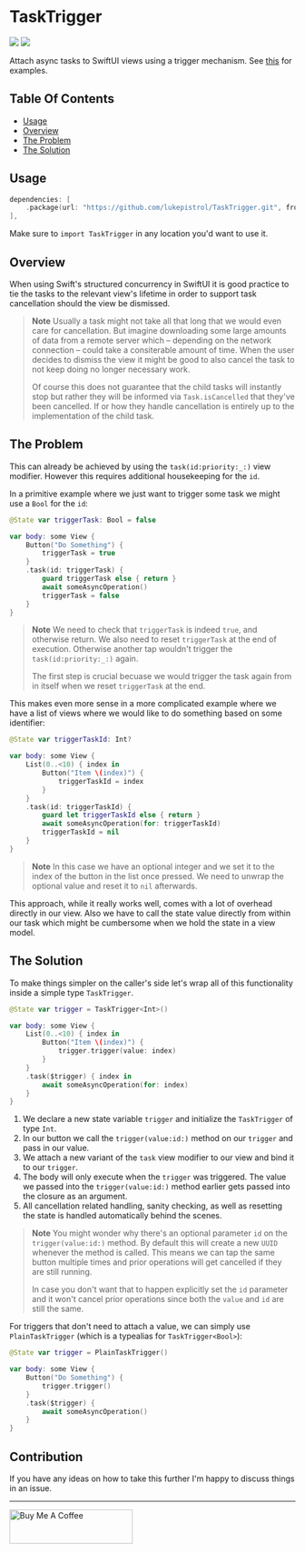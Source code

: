 # TaskTrigger

[![](https://img.shields.io/endpoint?url=https%3A%2F%2Fswiftpackageindex.com%2Fapi%2Fpackages%2Flukepistrol%2FTaskTrigger%2Fbadge%3Ftype%3Dswift-versions)](https://swiftpackageindex.com/lukepistrol/TaskTrigger)
[![](https://img.shields.io/endpoint?url=https%3A%2F%2Fswiftpackageindex.com%2Fapi%2Fpackages%2Flukepistrol%2FTaskTrigger%2Fbadge%3Ftype%3Dplatforms)](https://swiftpackageindex.com/lukepistrol/TaskTrigger)

Attach async tasks to SwiftUI views using a trigger mechanism. See [this](#the-solution) for examples. 

## Table Of Contents

- [Usage](#usage)
- [Overview](#overview)
- [The Problem](#the-problem)
- [The Solution](#the-solution)

## Usage

```swift
dependencies: [
    .package(url: "https://github.com/lukepistrol/TaskTrigger.git", from: "0.1.0"),
],
```

Make sure to `import TaskTrigger` in any location you'd want to use it.

## Overview

When using Swift's structured concurrency in SwiftUI it is good practice to
tie the tasks to the relevant view's lifetime in order to support task 
cancellation should the view be dismissed.

> **Note**
> Usually a task might not take all that long that we would even care for 
> cancellation. But imagine downloading some large amounts of data from a remote
> server which – depending on the network connection – could take a consiterable
> amount of time. When the user decides to dismiss the view it might be good to 
> also cancel the task to not keep doing no longer necessary work.
>
> Of course this does not guarantee that the child tasks will instantly stop but rather
> they will be informed via `Task.isCancelled` that they've been cancelled. If or how 
> they handle cancellation is entirely up to the implementation of the child task.

## The Problem

This can already be achieved by using the `task(id:priority:_:)` view modifier.
However this requires additional housekeeping for the `id`. 

In a primitive example where we just want to trigger some task we might use a `Bool`
for the `id`:

```swift
@State var triggerTask: Bool = false

var body: some View {
    Button("Do Something") {
        triggerTask = true
    }
    .task(id: triggerTask) {
        guard triggerTask else { return }
        await someAsyncOperation()
        triggerTask = false
    }
}
```

> **Note**
> We need to check that `triggerTask` is indeed `true`, and otherwise return. 
> We also need to reset `triggerTask` at the end of execution. Otherwise another
> tap wouldn't trigger the `task(id:priority:_:)` again.
>
> The first step is crucial becuase we would trigger the task again from in itself
> when we reset `triggerTask` at the end.

This makes even more sense in a more complicated example where we have a list of views
where we would like to do something based on some identifier:

```swift
@State var triggerTaskId: Int?

var body: some View {
    List(0..<10) { index in
        Button("Item \(index)") {
            triggerTaskId = index
        }
    }
    .task(id: triggerTaskId) {
        guard let triggerTaskId else { return }
        await someAsyncOperation(for: triggerTaskId)
        triggerTaskId = nil
    }
}
```

> **Note**
> In this case we have an optional integer and we set it to the index of the button
> in the list once pressed. We need to unwrap the optional value and reset it to `nil` afterwards.

This approach, while it really works well, comes with a lot of overhead directly in our view.
Also we have to call the state value directly from within our task which might be cumbersome when we
hold the state in a view model.

## The Solution

To make things simpler on the caller's side let's wrap all of this functionality inside
a simple type `TaskTrigger`.

```swift
@State var trigger = TaskTrigger<Int>()

var body: some View {
    List(0..<10) { index in
        Button("Item \(index)") {
            trigger.trigger(value: index)
        }
    }
    .task($trigger) { index in
        await someAsyncOperation(for: index)
    }
}
```

1. We declare a new state variable `trigger` and initialize the `TaskTrigger` of type `Int`.
2. In our button we call the `trigger(value:id:)` method on our `trigger` and pass in our value.
3. We attach a new variant of the `task` view modifier to our view and bind it to our `trigger`.
4. The body will only execute when the `trigger` was triggered. The value we passed into the 
`trigger(value:id:)` method earlier gets passed into the closure as an argument.
5. All cancellation related handling, sanity checking, as well as resetting the state is handled
automatically behind the scenes.

> **Note**
> You might wonder why there's an optional parameter `id` on the `trigger(value:id:)` method.
> By default this will create a new `UUID` whenever the method is called. This means we can tap the
> same button multiple times and prior operations will get cancelled if they are still running.
>
> In case you don't want that to happen explicitly set the `id` parameter and it won't cancel
> prior operations since both the `value` and `id` are still the same.

For triggers that don't need to attach a value, we can simply use `PlainTaskTrigger` (which is a 
typealias for `TaskTrigger<Bool>`):

```swift
@State var trigger = PlainTaskTrigger()

var body: some View {
    Button("Do Something") {
        trigger.trigger()
    }
    .task($trigger) {
        await someAsyncOperation()
    }
}
```

## Contribution

If you have any ideas on how to take this further I'm happy to discuss things in an issue.

-----

<a href="https://www.buymeacoffee.com/lukeeep" target="_blank"><img src="https://cdn.buymeacoffee.com/buttons/v2/default-yellow.png" alt="Buy Me A Coffee" style="height: 60px !important;width: 217px !important;" ></a>
